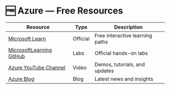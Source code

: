 # 🆓 Azure — Free Resources

| Resource | Type | Description |
|-----------|------|-------------|
| [Microsoft Learn](https://learn.microsoft.com/training/) | Official | Free interactive learning paths |
| [MicrosoftLearning GitHub](https://github.com/MicrosoftLearning) | Labs | Official hands-on labs |
| [Azure YouTube Channel](https://www.youtube.com/@MicrosoftAzure) | Video | Demos, tutorials, and updates |
| [Azure Blog](https://azure.microsoft.com/en-us/blog/) | Blog | Latest news and insights |
